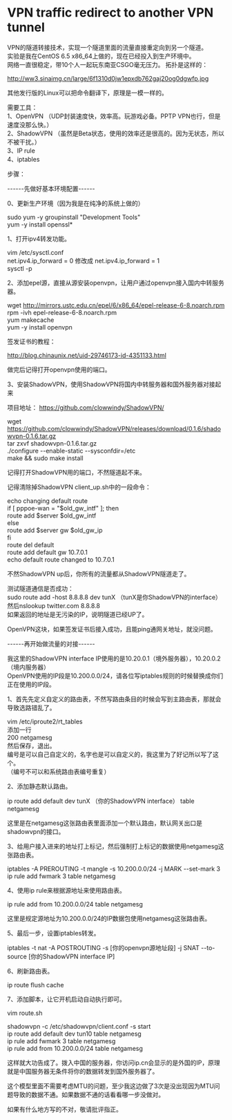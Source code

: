 # VPN traffic redirect to another VPN tunnel
VPN的隧道转接技术，实现一个隧道里面的流量直接重定向到另一个隧道。  
实验是我在CentOS 6.5 x86_64上做的，现在已经投入到生产环境中。  
网络一直很稳定，带10个人一起玩东南亚CSGO毫无压力。 
拓扑是这样的：  

http://ww3.sinaimg.cn/large/6f1310d0jw1epxdb762gaj20og0dgwfp.jpg

其他发行版的Linux可以把命令翻译下，原理是一模一样的。  

需要工具：  
1、OpenVPN （UDP封装速度快，效率高。玩游戏必备。PPTP VPN也行，但是速度没那么快。）  
2、ShadowVPN （虽然是Beta状态，使用的效率还是很高的。因为无状态，所以不被干扰。）  
3、IP rule  
4、iptables  

步骤：  

------先做好基本环境配置------  

0、更新生产环境（因为我是在纯净的系统上做的）  

sudo yum -y groupinstall "Development Tools"  
yum -y install openssl*  

1、打开ipv4转发功能。  

vim /etc/sysctl.conf  
net.ipv4.ip_forward = 0 修改成 net.ipv4.ip_forward = 1  
sysctl -p  

2、添加epel源，直接从源安装openvpn，让用户通过openvpn接入国内中转服务器。  

wget http://mirrors.ustc.edu.cn/epel/6/x86_64/epel-release-6-8.noarch.rpm  
rpm -ivh epel-release-6-8.noarch.rpm  
yum makecache  
yum -y install openvpn  

签发证书的教程：  

http://blog.chinaunix.net/uid-29746173-id-4351133.html  

做完后记得打开openvpn使用的端口。  

3、安装ShadowVPN，使用ShadowVPN将国内中转服务器和国外服务器对接起来  

项目地址： https://github.com/clowwindy/ShadowVPN/  

wget https://github.com/clowwindy/ShadowVPN/releases/download/0.1.6/shadowvpn-0.1.6.tar.gz  
tar zxvf shadowvpn-0.1.6.tar.gz  
./configure --enable-static --sysconfdir=/etc  
make && sudo make install  

记得打开ShadowVPN用的端口，不然隧道起不来。  

记得清除掉ShadowVPN client_up.sh中的一段命令：  
 
echo changing default route  
if [ pppoe-wan = "$old_gw_intf" ]; then  
route add $server $old_gw_intf  
else  
route add $server gw $old_gw_ip  
fi  
route del default  
route add default gw 10.7.0.1  
echo default route changed to 10.7.0.1  

不然ShadowVPN up后，你所有的流量都从ShadowVPN隧道走了。  

测试隧道通信是否成功：  
sudo route add -host 8.8.8.8 dev tunX （tunX是你ShadowVPN的interface）  
然后nslookup twitter.com 8.8.8.8  
如果返回的地址是无污染的IP，说明隧道已经UP了。  

OpenVPN这块，如果签发证书后接入成功，且能ping通网关地址，就没问题。  

------再开始做流量的对接------  

我这里的ShadowVPN interface IP使用的是10.20.0.1（境外服务器），10.20.0.2（境内服务器）  
OpenVPN使用的IP段是10.200.0.0/24，请各位写iptables规则的时候替换成你们正在使用的IP段。  

1、首先先定义自定义的路由表，不然写路由条目的时候会写到主路由表，那就会导致选路错乱了。  

vim /etc/iproute2/rt_tables  
添加一行  
200 netgamesg   
然后保存，退出。  
编号是可以自己自定义的，名字也是可以自定义的，我这里为了好记所以写了这个。  
（编号不可以和系统路由表编号重复）  

2、添加静态默认路由。  

ip route add default dev tunX （你的ShadowVPN interface） table netgamesg  

这里是在netgamesg这张路由表里面添加一个默认路由，默认网关出口是shadowvpn的接口。  

3、给用户接入进来的地址打上标记，然后强制打上标记的数据使用netgamesg这张路由表。  

iptables -A PREROUTING -t mangle -s 10.200.0.0/24 -j MARK --set-mark 3  
ip rule add fwmark 3 table netgamesg  

4、使用ip rule来根据源地址来使用路由表。  

ip rule add from 10.200.0.0/24 table netgamesg  

这里是规定源地址为10.200.0.0/24的IP数据包使用netgamesg这张路由表。  

5、最后一步，设置iptables转发。  

iptables -t nat -A POSTROUTING -s [你的openvpn源地址段] -j SNAT --to-source [你的ShadowVPN interface IP]  

6、刷新路由表。  

ip route flush cache  

7、添加脚本，让它开机启动自动执行即可。  

vim route.sh  

shadowvpn -c /etc/shadowvpn/client.conf -s start  
ip route add default dev tun10 table netgamesg  
ip rule add fwmark 3 table netgamesg  
ip rule add from 10.200.0.0/24 table netgamesg  

这样就大功告成了。拨入中国的服务器，你访问ip.cn会显示的是外国的IP，原理就是中国服务器无条件将你的数据转发到国外服务器了。  

这个模型里面不需要考虑MTU的问题，至少我这边做了3次是没出现因为MTU问题导致的数据不通。如果数据不通的话看看哪一步没做对。  

如果有什么地方写的不对，敬请批评指正。  
